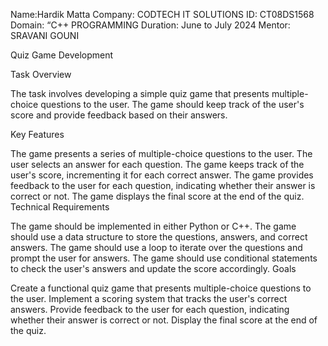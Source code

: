 Name:Hardik Matta
Company: CODTECH IT SOLUTIONS
ID: CT08DS1568
Domain: “C++ PROGRAMMING
Duration: June to July 2024
Mentor: SRAVANI GOUNI

Quiz Game Development

Task Overview

The task involves developing a simple quiz game that presents multiple-choice questions to the user. The game should keep track of the user's score and provide feedback based on their answers.

Key Features

The game presents a series of multiple-choice questions to the user.
The user selects an answer for each question.
The game keeps track of the user's score, incrementing it for each correct answer.
The game provides feedback to the user for each question, indicating whether their answer is correct or not.
The game displays the final score at the end of the quiz.
Technical Requirements

The game should be implemented in either Python or C++.
The game should use a data structure to store the questions, answers, and correct answers.
The game should use a loop to iterate over the questions and prompt the user for answers.
The game should use conditional statements to check the user's answers and update the score accordingly.
Goals

Create a functional quiz game that presents multiple-choice questions to the user.
Implement a scoring system that tracks the user's correct answers.
Provide feedback to the user for each question, indicating whether their answer is correct or not.
Display the final score at the end of the quiz.
